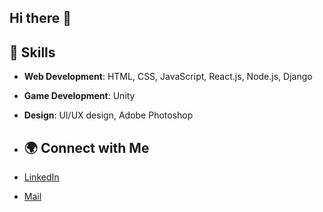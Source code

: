 ## Hi there 👋

## 🚀 Skills
- **Web Development**: HTML, CSS, JavaScript, React.js, Node.js, Django
- **Game Development**: Unity
- **Design**: UI/UX design, Adobe Photoshop

- ## 🌍 Connect with Me
- [LinkedIn](https://www.linkedin.com/in/mithilgirish/)
- [Mail](t.r.mithil@gmail.com)
